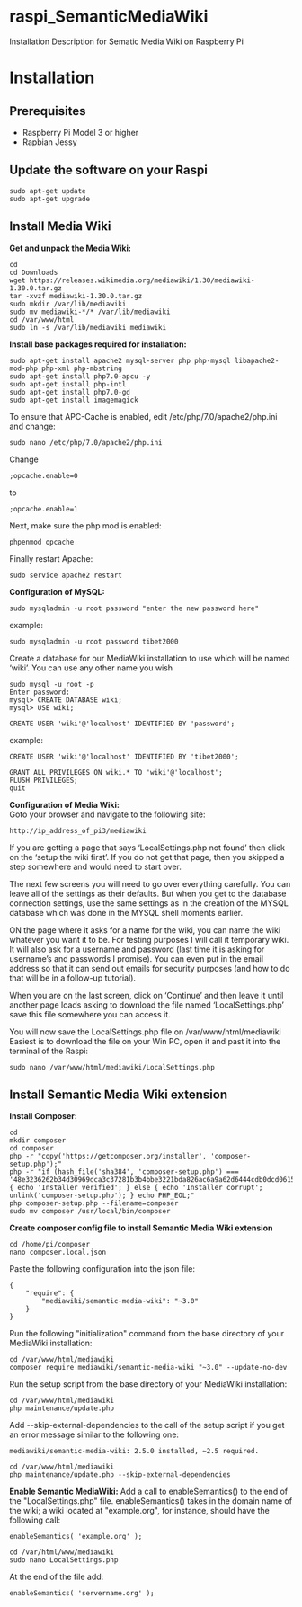 # raspi_SemanticMediaWiki
Installation Description for Sematic Media Wiki on Raspberry Pi

# Installation

## Prerequisites
- Raspberry Pi Model 3 or higher
- Rapbian Jessy

## Update the software on your Raspi
```
sudo apt-get update
sudo apt-get upgrade
```

## Install Media Wiki
**Get and unpack the Media Wiki:**  
```
cd
cd Downloads
wget https://releases.wikimedia.org/mediawiki/1.30/mediawiki-1.30.0.tar.gz
tar -xvzf mediawiki-1.30.0.tar.gz
sudo mkdir /var/lib/mediawiki
sudo mv mediawiki-*/* /var/lib/mediawiki
cd /var/www/html
sudo ln -s /var/lib/mediawiki mediawiki
```

**Install base packages required for installation:**  
```
sudo apt-get install apache2 mysql-server php php-mysql libapache2-mod-php php-xml php-mbstring
sudo apt-get install php7.0-apcu -y
sudo apt-get install php-intl
sudo apt-get install php7.0-gd
sudo apt-get install imagemagick
```

To ensure that APC-Cache is enabled, edit /etc/php/7.0/apache2/php.ini and change:

```
sudo nano /etc/php/7.0/apache2/php.ini
```
Change
```
;opcache.enable=0
```
to
```
;opcache.enable=1
```
Next, make sure the php mod is enabled:
```
phpenmod opcache
```
Finally restart Apache:
```
sudo service apache2 restart
```

**Configuration of MySQL:**  
```
sudo mysqladmin -u root password "enter the new password here"
```
example:
```
sudo mysqladmin -u root password tibet2000
```
Create a database for our MediaWiki installation to use which will be named ‘wiki’. You can use any other name you wish
```
sudo mysql -u root -p
Enter password:
mysql> CREATE DATABASE wiki;
mysql> USE wiki;
```
```
CREATE USER 'wiki'@'localhost' IDENTIFIED BY 'password';
```
example:
```
CREATE USER 'wiki'@'localhost' IDENTIFIED BY 'tibet2000';
```
```
GRANT ALL PRIVILEGES ON wiki.* TO 'wiki'@'localhost';
FLUSH PRIVILEGES;
quit
```

**Configuration of Media Wiki:**  
Goto your browser and navigate to the following site:
```
http://ip_address_of_pi3/mediawiki
```
If you are getting a page that says ‘LocalSettings.php not found’ then click on the ‘setup the wiki first’. If you do not get that page, then you skipped a step somewhere and would need to start over.

The next few screens you will need to go over everything carefully. You can leave all of the settings as their defaults. But when you get to the database connection settings, use the same settings as in the creation of the MYSQL database which was done in the MYSQL shell moments earlier.

ON the page where it asks for a name for the wiki, you can name the wiki whatever you want it to be. For testing purposes I will call it temporary wiki. It will also ask for a username and password (last time it is asking for username’s and passwords I promise). You can even put in the email address so that it can send out emails for security purposes (and how to do that will be in a follow-up tutorial).

When you are on the last screen, click on ‘Continue’ and then leave it until another page loads asking to download the file named ‘LocalSettings.php’ save this file somewhere you can access it.

You will now save the LocalSettings.php file on /var/www/html/mediawiki
Easiest is to download the file on your Win PC, open it and past it into the terminal of the Raspi:
```
sudo nano /var/www/html/mediawiki/LocalSettings.php
```

## Install Semantic Media Wiki extension
**Install Composer:**  
```
cd
mkdir composer
cd composer
php -r "copy('https://getcomposer.org/installer', 'composer-setup.php');"
php -r "if (hash_file('sha384', 'composer-setup.php') === '48e3236262b34d30969dca3c37281b3b4bbe3221bda826ac6a9a62d6444cdb0dcd0615698a5cbe587c3f0fe57a54d8f5') { echo 'Installer verified'; } else { echo 'Installer corrupt'; unlink('composer-setup.php'); } echo PHP_EOL;"
php composer-setup.php --filename=composer
sudo mv composer /usr/local/bin/composer
```

**Create composer config file to install Semantic Media Wiki extension**
```
cd /home/pi/composer
nano composer.local.json
```
Paste the following configuration into the json file:
```
{
    "require": {
        "mediawiki/semantic-media-wiki": "~3.0"
    }
}
```
Run the following "initialization" command from the base directory of your MediaWiki installation:
```
cd /var/www/html/mediawiki
composer require mediawiki/semantic-media-wiki "~3.0" --update-no-dev
```
Run the setup script from the base directory of your MediaWiki installation:
```
cd /var/www/html/mediawiki
php maintenance/update.php
```
Add --skip-external-dependencies to the call of the setup script if you get an error message similar to the following one:
```
mediawiki/semantic-media-wiki: 2.5.0 installed, ~2.5 required.
```
```
cd /var/www/html/mediawiki
php maintenance/update.php --skip-external-dependencies
```

**Enable Semantic MediaWiki:**
Add a call to enableSemantics() to the end of the "LocalSettings.php" file. enableSemantics() takes in the domain name of the wiki; a wiki located at "example.org", for instance, should have the following call:
```
enableSemantics( 'example.org' );
```

```
cd /var/html/www/mediawiki
sudo nano LocalSettings.php
```

At the end of the file add:
```
enableSemantics( 'servername.org' );
```



